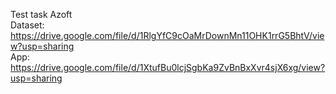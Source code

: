 Test task Azoft  
Dataset: https://drive.google.com/file/d/1RlgYfC9cOaMrDownMn11OHK1rrG5BhtV/view?usp=sharing  
App: https://drive.google.com/file/d/1XtufBu0lcjSgbKa9ZvBnBxXvr4sjX6xg/view?usp=sharing
